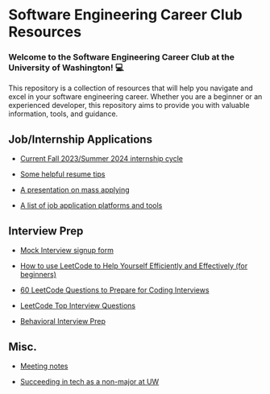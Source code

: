 # Software Engineering Career Club Resources

### Welcome to the Software Engineering Career Club at the University of Washington! 💻

This repository is a collection of resources that will help you navigate and excel in your software engineering career. Whether you are a beginner or an experienced developer, this repository aims to provide you with valuable information, tools, and guidance.


## Job/Internship Applications

- [Current Fall 2023/Summer 2024 internship cycle](https://github.com/pittcsc/Summer2024-Internships)

- [Some helpful resume tips](./Job-Application-Prep/resume-prep/README.md)

- [A presentation on mass applying](Job-Application-Prep\mass-applying-for-success-in-SWE.pptx)

- [A list of job application platforms and tools](Job-Search-Databases\README.md)

## Interview Prep
- [Mock Interview signup form](https://docs.google.com/forms/d/e/1FAIpQLSfwp5M9oZH0dHF4v8qEC5lQjm6D1cY7Q4pc4by5ckDIBEVXow/viewform?usp=sf_link)

- [How to use LeetCode to Help Yourself Efficiently and Effectively (for beginners)](https://leetcode.com/discuss/career/450215/How-to-use-LeetCode-to-help-yourself-efficiently-and-effectively-(for-beginners))

- [60 LeetCode Questions to Prepare for Coding Interviews](https://medium.com/@koheiarai94/60-leetcode-questions-to-prepare-for-coding-interview-8abbb6af589e)

- [LeetCode Top Interview Questions](https://leetcode.com/problem-list/top-interview-questions/)

- [Behavioral Interview Prep](https://www.techinterviewhandbook.org/behavioral-interview/)


## Misc.

- [Meeting notes](./SWECC-Specific-Stuff/Meeting-Notes/)

- [Succeeding in tech as a non-major at UW](./Non-CS-Major-Finesse)

